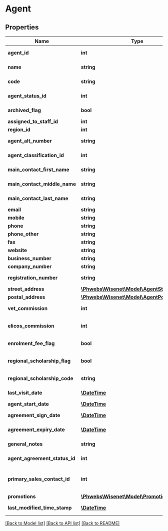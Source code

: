 # Agent

## Properties
Name | Type | Description | Notes
------------ | ------------- | ------------- | -------------
**agent_id** | **int** | Primary Id for Agent that is auto generated | [optional] 
**name** | **string** | Name used to identify the Agent | [optional] 
**code** | **string** | Code used to identify the Agent | [optional] 
**agent_status_id** | **int** | See combo AgentStatuses | [optional] 
**archived_flag** | **bool** | To indicate if Agent is Archived | [optional] 
**assigned_to_staff_id** | **int** | See entity Staff | [optional] 
**region_id** | **int** | See combo Regions | [optional] 
**agent_alt_number** | **string** | Alternative number to identify the Agent | [optional] 
**agent_classification_id** | **int** | See combo AgentClassifications | [optional] 
**main_contact_first_name** | **string** | Main Contact First Name for Agent | [optional] 
**main_contact_middle_name** | **string** | Main Contact Middle Name for Agent | [optional] 
**main_contact_last_name** | **string** | Main Contact Last Name for Agent | [optional] 
**email** | **string** | Agent Email | [optional] 
**mobile** | **string** | Agent Mobile | [optional] 
**phone** | **string** | Agent Phone | [optional] 
**phone_other** | **string** | Agent Phone Other | [optional] 
**fax** | **string** | Agent Fax | [optional] 
**website** | **string** | Agent Website | [optional] 
**business_number** | **string** | Agent Business Number | [optional] 
**company_number** | **string** | Agent Company Number | [optional] 
**registration_number** | **string** | Agent Registration Number | [optional] 
**street_address** | [**\Phwebs\Wisenet\Model\AgentStreetAddress**](AgentStreetAddress.md) |  | [optional] 
**postal_address** | [**\Phwebs\Wisenet\Model\AgentPostalAddress**](AgentPostalAddress.md) |  | [optional] 
**vet_commission** | **int** | Agent VET Commission rate as a percentage | [optional] 
**elicos_commission** | **int** | Agent ELICOS Commission rate as a percentage | [optional] 
**enrolment_fee_flag** | **bool** | To indicate if Agent receives Enrolment Fee | [optional] 
**regional_scholarship_flag** | **bool** | To indicate if Agent receives Regional Scholarship | [optional] 
**regional_scholarship_code** | **string** | Regional Scholarship Code | [optional] 
**last_visit_date** | [**\DateTime**](\DateTime.md) | Date Agent was last visited | [optional] 
**agent_start_date** | [**\DateTime**](\DateTime.md) | Date Agent Started | [optional] 
**agreement_sign_date** | [**\DateTime**](\DateTime.md) | Date last agreement was signed | [optional] 
**agreement_expiry_date** | [**\DateTime**](\DateTime.md) | Date last agreement expires | [optional] 
**general_notes** | **string** | Notes regarding the Agent | [optional] 
**agent_agreement_status_id** | **int** | See combo AgentAgreementStatuses | [optional] 
**primary_sales_contact_id** | **int** | See entity SalesContacts. This allows a primary Sales Contact to be defined. | [optional] 
**promotions** | [**\Phwebs\Wisenet\Model\PromotionBasic[]**](PromotionBasic.md) |  | [optional] 
**last_modified_time_stamp** | [**\DateTime**](\DateTime.md) | Date when the learner was last modified | [optional] 

[[Back to Model list]](../../README.md#documentation-for-models) [[Back to API list]](../../README.md#documentation-for-api-endpoints) [[Back to README]](../../README.md)

